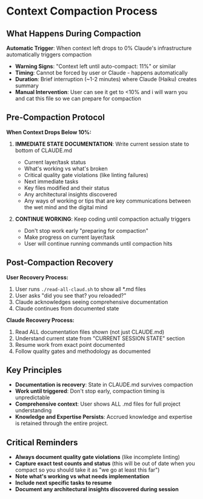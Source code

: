# Context Compaction Process

## What Happens During Compaction

**Automatic Trigger**: When context left drops to 0% Claude's infrastructure automatically triggers compaction
- **Warning Signs**: "Context left until auto-compact: 11%" or similar
- **Timing**: Cannot be forced by user or Claude - happens automatically
- **Duration**: Brief interruption (~1-2 minutes) where Claude (Haiku) creates summary
- **Manual Intervention**: User can see it get to <10% and i will warn you and cat this file so we can prepare for compaction

## Pre-Compaction Protocol

**When Context Drops Below 10%:**

1. **IMMEDIATE STATE DOCUMENTATION**: Write current session state to bottom of CLAUDE.md
   - Current layer/task status
   - What's working vs what's broken
   - Critical quality gate violations (like linting failures)
   - Next immediate tasks
   - Key files modified and their status
   - Any architectural insights discovered
   - Any ways of working or tips that are key communications between the wet mind and the digital mind

2. **CONTINUE WORKING**: Keep coding until compaction actually triggers
   - Don't stop work early "preparing for compaction"
   - Make progress on current layer/task
   - User will continue running commands until compaction hits

## Post-Compaction Recovery

**User Recovery Process:**
1. User runs `./read-all-claud.sh` to show all *.md files
2. User asks "did you see that? you reloaded?" 
3. Claude acknowledges seeing comprehensive documentation
4. Claude continues from documented state

**Claude Recovery Process:**
1. Read ALL documentation files shown (not just CLAUDE.md)
2. Understand current state from "CURRENT SESSION STATE" section
3. Resume work from exact point documented
4. Follow quality gates and methodology as documented

## Key Principles

- **Documentation is recovery**: State in CLAUDE.md survives compaction
- **Work until triggered**: Don't stop early, compaction timing is unpredictable
- **Comprehensive context**: User shows ALL .md files for full project understanding
- **Knowledge and Expertise Persists**: Accrued knowledge and expertise is retained through the entire project. 

## Critical Reminders

- **Always document quality gate violations** (like incomplete linting)
- **Capture exact test counts and status** (this will be out of date when you compact so you should take it as "we go at least this far")
- **Note what's working vs what needs implementation**
- **Include next specific tasks to resume**
- **Document any architectural insights discovered during session**
